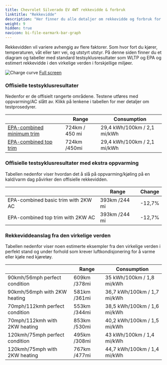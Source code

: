 ```yaml
---
title: Chevrolet Silverado EV 4WT rekkevidde & forbruk
linktitle: "Rekkevidde"
description: "Her finner du alle detaljer om rekkevidde og forbruk for Chevrolet Silverado EV 4WT."
weight: 9
hidden: true
navicon: bi-file-earmark-bar-graph
---
```

<!-- markdownlint-disable MD033 -->

Rekkevidden vil variere avhengig av flere faktorer. Som hvor fort du kjører, temperaturen, våt eller tørr vei, og utstyrt utstyr. På denne siden finner du et diagram og tabeller med standard testsyklusresultater som WLTP og EPA og estimert rekkevidde i den virkelige verden i forskjellige miljøer. 

<img class="img-fluid" alt="Charge curve" src="../range.svg"/>
<a href="../range.svg">Full screen</a>

### Offisielle testsyklusresultater

Nedenfor er de offisielt rangerte områdene. Testene utføres med oppvarming/AC slått av. Klikk på lenkene i tabellen for mer detaljer om testprosedyrer. 

<table class="table">
<thead>
<tr><th></th><th>  Range </th><th>Consumption </th></tr>
<tbody>
<tr><td><a href="../../../../../guides/understandingrange/epa/">EPA-combined minimum trim</a></td><td>724km / 450 mi</td><td> 29,4 kWh/100km / 2,1 mi/kWh </td></tr> 
<tr><td><a href="../../../../../guides/understandingrange/epa/">EPA-combined top trim </a></td><td>724km /450mi</td><td> 29,4 kWh/100km / 2,1 mi/kWh  </td></tr> 
</tbody></table>

### Offisielle testsyklusresultater med ekstra oppvarming

Tabellen nedenfor viser hvordan det å slå på oppvarming/kjøling på en kald/varm dag påvirker den offisielle rekkevidden. 

<table class="table">
<thead>
<tr><th></th><th>  Range </th><th>Change </th></tr>
<tbody>
<tr><td>  EPA-combined basic trim with 2KW AC </td><td> 393km /244 mi </td><td> -12,7%</td></tr>
<tr><td>  EPA-combined top trim with 2KW AC </td><td> 393km /244 mi </td><td> -12,7%</td></tr>
</tbody></table>

### Rekkeviddeanslag fra den virkelige verden

Tabellen nedenfor viser noen estimerte eksempler fra den virkelige verden i perfekt stand og under forhold som krever luftkondisjonering for å varme eller kjøle ned kjøretøy. 

<table class="table">
<thead>
<tr><th></th><th>  Range </th><th>Consumption </th></tr>
<tbody>
<tr><td> 90kmh/56mph perfect condition </td><td> 609km /378mi</td><td> 35 kWh/100km / 1,8 mi/kWh </td></tr>
<tr><td> 90kmh/56mph with 2KW heating </td><td> 581km /361mi</td><td> 36,7 kWh/100km / 1,7 mi/kWh </td></tr
<tr><td> 70mph/112kmh perfect condition </td><td> 553km /344mi</td><td> 38,5 kWh/100km / 1,6 mi/kWh</td></tr>
<tr><td> 70mph/112kmh with 2KW heating </td><td> 853km /530mi</td><td> 40,2 kWh/100km / 1,5 mi/kWh  </td></tr
<tr><td> 120kmh/75mph perfect condition </td><td> 495km /308mi</td><td> 43 kWh/100km / 1,4 mi/kWh </td></tr>
<tr><td> 120kmh/75mph with 2KW heating </td><td> 767km /477mi</td><td> 44,7 kWh/100km / 1,4 mi/kWh </td></tr
</tbody></table>
